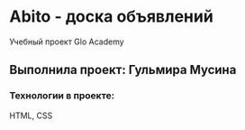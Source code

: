 # Abito - доска объявлений
Учебный проект Glo Academy

## Выполнила проект: Гульмира Мусина

### Технологии в проекте:
HTML, 
CSS
